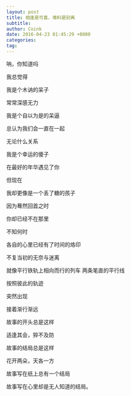 ```yaml
---
layout: post
title: 相逢是可喜，难料是别离
subtitle: 
author: Coink
date: 2016-04-23 01:45:29 +0800
categories: 
tag: 
---
```

呐，你知道吗


我总觉得

我是个木讷的呆子 

常常深感无力

我是个自以为是的呆逼

总认为我们会一直在一起

无论什么关系

我是个幸运的傻子

在最好的年华遇见了你


但现在

我却更像是一个丢了糖的孩子

因为蓦然回首之时

你却已经不在那里


不知何时

各自的心里已经有了时间的烙印

不复当初的无奈与迷离

就像平行铁轨上相向而行的列车
两条笔直的平行线

按照彼此的轨迹

突然出现

接着渐行渐远


故事的开头总是这样

适逢其会，猝不及防

故事的结局总是这样

花开两朵，天各一方

故事写在纸上总有一个结局

故事写在心里却是无人知道的结局。 
